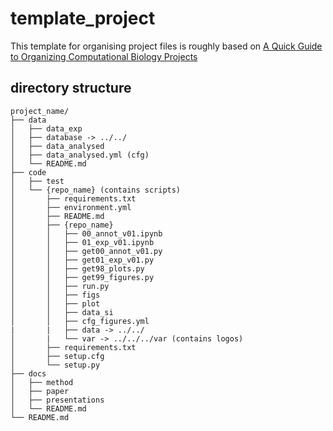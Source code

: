 # template_project
This template for organising project files is roughly based on [A Quick Guide to Organizing Computational Biology Projects](https://journals.plos.org/ploscompbiol/article?id=10.1371/journal.pcbi.1000424)

## directory structure

    project_name/
    ├── data
    │   ├── data_exp
    │   ├── database -> ../../    
    │   ├── data_analysed
    │   ├── data_analysed.yml (cfg)
    │   └── README.md
    ├── code
    │   ├── test
    │   └── {repo_name} (contains scripts)
    │       ├── requirements.txt
    │       ├── environment.yml
    │       ├── README.md
    │       ├── {repo_name}
    │       │   ├── 00_annot_v01.ipynb
    │       │   ├── 01_exp_v01.ipynb
    │       │   ├── get00_annot_v01.py
    │       │   ├── get01_exp_v01.py
    │       │   ├── get98_plots.py
    │       │   ├── get99_figures.py
    │       │   ├── run.py
    │       │   ├── figs 
    │       │   ├── plot 
    │       │   ├── data_si 
    │       │   ├── cfg_figures.yml
    |       |   ├── data -> ../../
    │       |   └── var -> ../../../var (contains logos)
    │       ├── requirements.txt
    │       ├── setup.cfg
    │       └── setup.py
    ├── docs
    │   ├── method
    │   ├── paper
    │   ├── presentations
    │   └── README.md
    └── README.md

